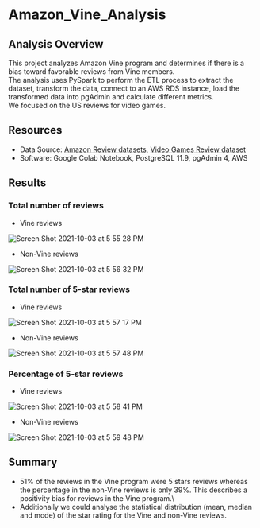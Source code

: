 # Amazon_Vine_Analysis

## Analysis Overview
This project analyzes Amazon Vine program and determines if there is a bias toward favorable reviews from Vine members.\
The analysis uses PySpark to perform the ETL process to extract the dataset, transform the data, connect to an AWS RDS instance, load the transformed data into pgAdmin and calculate different metrics.\
We focused on the US reviews for video games.

## Resources
- Data Source: [Amazon Review datasets](https://s3.amazonaws.com/amazon-reviews-pds/tsv/index.txt), [Video Games Review dataset](https://s3.amazonaws.com/amazon-reviews-pds/tsv/amazon_reviews_us_Video_Games_v1_00.tsv.gz)
- Software: Google Colab Notebook, PostgreSQL 11.9, pgAdmin 4, AWS

## Results
### Total number of reviews
- Vine reviews

![Screen Shot 2021-10-03 at 5 55 28 PM](https://user-images.githubusercontent.com/84995704/135774319-bbf5bf49-82e3-4fe5-9da7-bc9429327f9e.png)

- Non-Vine reviews 

![Screen Shot 2021-10-03 at 5 56 32 PM](https://user-images.githubusercontent.com/84995704/135774331-06821a45-6b0c-4877-a1a1-9aa368d3dcf0.png)


### Total number of 5-star reviews
- Vine reviews 

![Screen Shot 2021-10-03 at 5 57 17 PM](https://user-images.githubusercontent.com/84995704/135774374-e45cf3b2-a5cf-4096-9960-94deaaf0a170.png)

- Non-Vine reviews

![Screen Shot 2021-10-03 at 5 57 48 PM](https://user-images.githubusercontent.com/84995704/135774383-b9d0c2f8-3004-4e29-9be8-3eb13e62b881.png)

### Percentage of 5-star reviews
- Vine reviews 

![Screen Shot 2021-10-03 at 5 58 41 PM](https://user-images.githubusercontent.com/84995704/135774461-5402173e-8920-412c-b19b-470b9c3bcc83.png)

- Non-Vine reviews

![Screen Shot 2021-10-03 at 5 59 48 PM](https://user-images.githubusercontent.com/84995704/135774472-872a8258-fa01-47b9-a30d-51c10c5f5814.png)

## Summary
- 51% of the reviews in the Vine program were 5 stars reviews whereas the percentage in the non-Vine reviews is only 39%. This describes a positivity bias for reviews in the Vine program.\
- Additionally we could analyse the statistical distribution (mean, median and mode) of the star rating for the Vine and non-Vine reviews.
